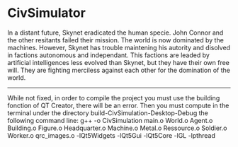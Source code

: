 # CivSimulator

In a distant future, Skynet eradicated the human specie. John Connor and the other resitants failed their mission. The world is now dominated by the machines. However, Skynet has trouble maintening his autority and disolved in factions autonomous and independant. This factions are leaded by artificial intelligences less evolved than Skynet, but they have their own free will. They are fighting merciless against each other for the domination of the world. 

----

While not fixed, in order to compile the project you must use the building fonction of QT Creator, there will be an error. Then you must compute in the terminal under the directory build-CivSimulation-Desktop-Debug the following command line:
g++  -o CivSimulation main.o World.o  Agent.o Building.o  Figure.o  Headquarter.o  Machine.o  Metal.o  Ressource.o  Soldier.o  Worker.o qrc_images.o   -lQt5Widgets -lQt5Gui -lQt5Core -lGL -lpthread
